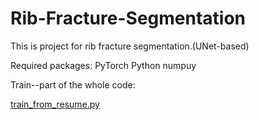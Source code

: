 # Rib-Fracture-Segmentation

This is project for rib fracture segmentation.(UNet-based)

Required packages: PyTorch Python numpuy

Train--part of the whole code:

[train_from_resume.py](https://github.com/yyyujintang/Rib-Fracture-Segmentation/blob/main/train_from_resume.py)
